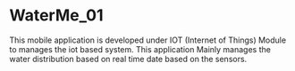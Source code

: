 # WaterMe_01
This mobile application is developed under IOT (Internet of Things) Module to manages the iot based system.
This application Mainly manages the water distribution based on real time date based on the sensors.
